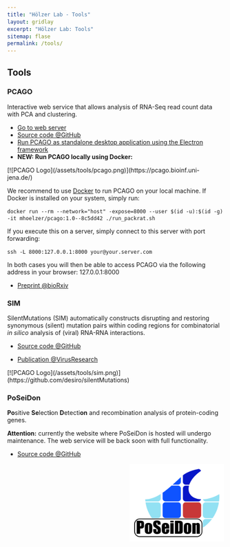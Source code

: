 ```yaml
---
title: "Hölzer Lab - Tools"
layout: gridlay
excerpt: "Hölzer Lab: Tools"
sitemap: flase
permalink: /tools/
---
```


## Tools

<div class="row"><div class="col-sm-6 clearfix">

### PCAGO

Interactive web service that allows analysis of RNA-Seq read count data with PCA and clustering.

- [Go to web server](https://pcago.bioinf.uni-jena.de/)
- [Source code @GitHub](https://github.com/hoelzer-lab/pcago)
- [Run PCAGO as standalone desktop application using the Electron framework](https://github.com/rumangerst/pcago-unified/tree/master/src-electron)
- __NEW: Run PCAGO locally using Docker:__

</div><div class="col-sm-6 clearfix">
[![PCAGO Logo](/assets/tools/pcago.png)](https://pcago.bioinf.uni-jena.de/)
</div></div>

We recommend to use [Docker](https://www.docker.com/) to run PCAGO on your local machine. If Docker is installed on your system, simply run:

```
docker run --rm --network="host" -expose=8000 --user $(id -u):$(id -g) -it mhoelzer/pcago:1.0--8c5dd42 ./run_packrat.sh
```

If you execute this on a server, simply connect to this server with port forwarding:

```
ssh -L 8000:127.0.0.1:8000 your@your.server.com
```

In both cases you will then be able to access PCAGO via the following address in your browser: 127.0.0.1:8000

- [Preprint @bioRxiv](https://doi.org/10.1101/433078)


<div class="row"><div class="col-sm-6 clearfix">

### SIM

SilentMutations (SIM) automatically constructs disrupting and restoring synonymous (silent) mutation pairs within coding regions for combinatorial _in silico_ analysis of (viral) RNA-RNA interactions.

- [Source code @GitHub](https://github.com/desiro/silentMutations)

- [Publication @VirusResearch](https://doi.org/10.1016/j.virusres.2018.11.005)

</div><div class="col-sm-6 clearfix">
[![PCAGO Logo](/assets/tools/sim.png)](https://github.com/desiro/silentMutations)
</div></div>

<div class="row"><div class="col-sm-6 clearfix">

### PoSeiDon

**Po**sitive **Se**lect**i**on **D**etecti**on** and recombination analysis of protein-coding genes.

**Attention:** currently the website where PoSeiDon is hosted will undergo
maintenance. The web service will be back soon with full functionality. 

<!--- [Go to web server](http://www.rna.uni-jena.de/en/poseidon)-->

- [Source code @GitHub](https://github.com/hoelzer/poseidon)

</div><div class="col-sm-6 clearfix">
<!--[![PoSeiDon logo](/assets/tools/poseidon.png)](http://www.rna.uni-jena.de/en/poseidon)-->
<!--<div align="right">[<img src="/assets/tools/poseidon.svg" width="220px">](http://www.rna.uni-jena.de/en/poseidon)-->
<div align="right"><img src="/assets/tools/poseidon.svg" width="220px">
</div></div></div>
